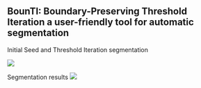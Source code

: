## BounTI: Boundary-Preserving Threshold Iteration a user-friendly tool for automatic segmentation
Initial Seed and Threshold Iteration segmentation

![](https://github.com/Didziokas/BounTI/blob/main/Lizard%20rotate%20resize.gif)

Segmentation results
![](https://github.com/Didziokas/BounTI/blob/main/Lizard%20explode.gif)
